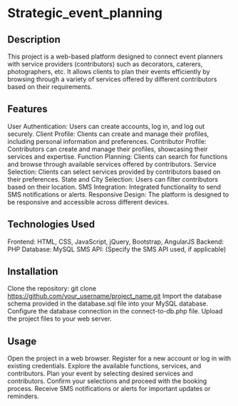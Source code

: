# Strategic_event_planning
## Description
This project is a web-based platform designed to connect event planners with service providers (contributors) such as decorators, caterers, photographers, etc. It allows clients to plan their events efficiently by browsing through a variety of services offered by different contributors based on their requirements.

## Features
User Authentication: Users can create accounts, log in, and log out securely.
Client Profile: Clients can create and manage their profiles, including personal information and preferences.
Contributor Profile: Contributors can create and manage their profiles, showcasing their services and expertise.
Function Planning: Clients can search for functions and browse through available services offered by contributors.
Service Selection: Clients can select services provided by contributors based on their preferences.
State and City Selection: Users can filter contributors based on their location.
SMS Integration: Integrated functionality to send SMS notifications or alerts.
Responsive Design: The platform is designed to be responsive and accessible across different devices.
## Technologies Used
Frontend: HTML, CSS, JavaScript, jQuery, Bootstrap, AngularJS
Backend: PHP
Database: MySQL
SMS API: (Specify the SMS API used, if applicable)
## Installation
Clone the repository: git clone https://github.com/your_username/project_name.git
Import the database schema provided in the database.sql file into your MySQL database.
Configure the database connection in the connect-to-db.php file.
Upload the project files to your web server.
## Usage
Open the project in a web browser.
Register for a new account or log in with existing credentials.
Explore the available functions, services, and contributors.
Plan your event by selecting desired services and contributors.
Confirm your selections and proceed with the booking process.
Receive SMS notifications or alerts for important updates or reminders.
